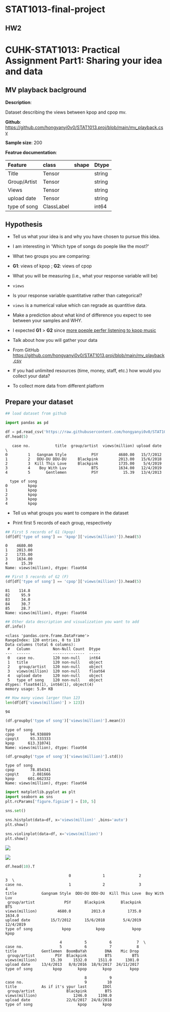 # STAT1013-final-project
 HW2
--- 
# CUHK-STAT1013: Practical Assignment Part1: Sharing your idea and data

</div>

<div class="cell markdown" id="fVc9A6N1KHiX">

## MV playback baclground

**Description**:

Dataset describing the views between kpop and cpop mv.

**Github**:
<https://github.com/hongyanyi0v0/STAT1013.proj/blob/main/mv_playback.csv>

**Sample size**: 200

**Featrue documentation**:

| Feature      | class      | shape | Dtype  |
|:-------------|:-----------|:------|:-------|
| Title        | Tensor     |       | string |
| Group/Artist | Tensor     |       | string |
| Views        | Tensor     |       | string |
| upload date  | Tensor     |       | string |
| type of song | ClassLabel |       | int64  |

</div>

<div class="cell markdown" id="vS0qp-soMqlt">

## Hypothesis

-   Tell us what your idea is and why you have chosen to pursue this
    idea.

-   I am interesting in 'Which type of songs do poeple like the most?'

-   What two groups you are comparing:

-   **G1**: views of kpop ; **G2**: views of cpop

-   What you will be measuring (i.e., what your response variable will
    be)

-   `views`

-   Is your response variable quantitative rather than categorical?

-   `views` is a numerical value which can regrade as quantitive data.

-   Make a prediction about what kind of difference you expect to see
    between your samples and WHY.

-   I expected **G1** \> **G2** since [more poeple perfer listening to
    kpop
    music](https://www.quora.com/Why-is-Kpop-so-much-more-popular-than-Cpop-or-Jpop)

-   Talk about how you will gather your data

-   From GitHub
    <https://github.com/hongyanyi0v0/STAT1013.proj/blob/main/mv_playback.csv>

-   If you had unlimited resources (time, money, staff, etc.) how would
    you collect your data?

-   To collect more data from different platform

</div>

<div class="cell markdown" id="Bosb8NB2NrRz">

## Prepare your dataset

</div>

<div class="cell code" execution_count="63"
colab="{&quot;base_uri&quot;:&quot;https://localhost:8080/&quot;,&quot;height&quot;:204}"
id="RqZv-CmFN4D-" outputId="ecee7dd8-6cc6-44a0-dd2c-3c749921147b">

``` python
## load dataset from github

import pandas as pd

df = pd.read_csv('https://raw.githubusercontent.com/hongyanyi0v0/STAT1013.proj/main/mv_playback.csv?token=GHSAT0AAAAAAB7DMM2ZY2DNIJYBLWVBMHXKY76FSWA')
df.head(5)
```

<div class="output execute_result" execution_count="63">

       case no.           title  group/artist  views(million) upload date  \
    0         1   Gangnam Style           PSY         4680.00   15/7/2012   
    1         2   DDU-DU DDU-DU     Blackpink         2013.00   15/6/2018   
    2         3  Kill This Love     Blackpink         1735.00    5/4/2019   
    3         4    Boy With Luv           BTS         1634.00   12/4/2019   
    4         5       Gentlemen           PSY           15.39   13/4/2013   

      type of song  
    0         kpop  
    1         kpop  
    2         kpop  
    3         kpop  
    4         kpop  

</div>

</div>

<div class="cell markdown" id="89muzb08OExw">

-   Tell us what groups you want to compare in the dataset

</div>

<div class="cell markdown" id="wKiVxFgTOPoj">

-   Print first 5 records of each group, respectively

</div>

<div class="cell code" execution_count="64"
colab="{&quot;base_uri&quot;:&quot;https://localhost:8080/&quot;}"
id="BpiHvRZ0OD-L" outputId="7f1fab94-7326-4945-9b3b-bf212fa706f3">

``` python
## First 5 records of G1 (kpop)
(df[df['type of song'] == 'kpop']['views(million)']).head(5)
```

<div class="output execute_result" execution_count="64">

    0    4680.00
    1    2013.00
    2    1735.00
    3    1634.00
    4      15.39
    Name: views(million), dtype: float64

</div>

</div>

<div class="cell code" execution_count="65"
colab="{&quot;base_uri&quot;:&quot;https://localhost:8080/&quot;}"
id="In3-MQllOj1S" outputId="cc0d9dc4-86af-4f93-f3be-8af77a93a53e">

``` python
## First 5 records of G2 (F)
(df[df['type of song'] == 'cpop']['views(million)']).head(5)
```

<div class="output execute_result" execution_count="65">

    81    114.8
    82     95.9
    83     34.0
    84     30.7
    85     28.7
    Name: views(million), dtype: float64

</div>

</div>

<div class="cell code" execution_count="66"
colab="{&quot;base_uri&quot;:&quot;https://localhost:8080/&quot;}"
id="US8BCQSzOras" outputId="ce52309e-ca61-4f2e-cd5f-715d14c6f91a">

``` python
## Other data description and visualization you want to add
df.info()
```

<div class="output stream stdout">

    <class 'pandas.core.frame.DataFrame'>
    RangeIndex: 120 entries, 0 to 119
    Data columns (total 6 columns):
     #   Column          Non-Null Count  Dtype  
    ---  ------          --------------  -----  
     0   case no.        120 non-null    int64  
     1   title           120 non-null    object 
     2    group/artist   120 non-null    object 
     3   views(million)  120 non-null    float64
     4   upload date     120 non-null    object 
     5   type of song    120 non-null    object 
    dtypes: float64(1), int64(1), object(4)
    memory usage: 5.8+ KB

</div>

</div>

<div class="cell code" execution_count="67"
colab="{&quot;base_uri&quot;:&quot;https://localhost:8080/&quot;}"
id="Nye2vlJjxMUQ" outputId="bad539d7-8e1d-4e3f-f135-a92b33421df5">

``` python
## How many views larger than 123
len(df[df['views(million)'] > 123])
```

<div class="output execute_result" execution_count="67">

    94

</div>

</div>

<div class="cell code" execution_count="68"
colab="{&quot;base_uri&quot;:&quot;https://localhost:8080/&quot;}"
id="Sr5QlCemx1wr" outputId="6862c056-a982-4a19-d2f4-64edd36d79cc">

``` python
(df.groupby('type of song')['views(million)'].mean())
```

<div class="output execute_result" execution_count="68">

    type of song
    cpop       94.938889
    cpop\t     93.333333
    kpop      613.310741
    Name: views(million), dtype: float64

</div>

</div>

<div class="cell code" execution_count="69"
colab="{&quot;base_uri&quot;:&quot;https://localhost:8080/&quot;}"
id="xSJSr1Iz0URY" outputId="e0e37be8-1128-4eaf-90e2-9c0a61d6c695">

``` python
(df.groupby('type of song')['views(million)'].std())
```

<div class="output execute_result" execution_count="69">

    type of song
    cpop       78.854341
    cpop\t      2.081666
    kpop      601.662332
    Name: views(million), dtype: float64

</div>

</div>

<div class="cell code" execution_count="70"
colab="{&quot;base_uri&quot;:&quot;https://localhost:8080/&quot;,&quot;height&quot;:661}"
id="XVg3EP-r0dOA" outputId="ad426f37-1447-4bc2-c36a-380e7fb050a8">

``` python
import matplotlib.pyplot as plt
import seaborn as sns
plt.rcParams['figure.figsize'] = [10, 5]

sns.set()

sns.histplot(data=df, x='views(million)' ,bins='auto')
plt.show()

sns.violinplot(data=df, x='views(million)')
plt.show()
```

<div class="output display_data">

![](bb367f1a942209c2c2f97844101518dc34f90393.png)

</div>

<div class="output display_data">

![](10f318072cace79203b16d1b90da2e1f3fdaac33.png)

</div>

</div>

<div class="cell code" execution_count="71"
colab="{&quot;base_uri&quot;:&quot;https://localhost:8080/&quot;,&quot;height&quot;:235}"
id="aFC6E2L82EfU" outputId="61b591e7-0a12-46d1-87d6-1f22bffb92a9">

``` python
df.head(10).T
```

<div class="output execute_result" execution_count="71">

                                0              1               2             3  \
    case no.                    1              2               3             4   
    title           Gangnam Style  DDU-DU DDU-DU  Kill This Love  Boy With Luv   
     group/artist             PSY      Blackpink       Blackpink           BTS   
    views(million)         4680.0         2013.0          1735.0        1634.0   
    upload date         15/7/2012      15/6/2018        5/4/2019     12/4/2019   
    type of song             kpop           kpop            kpop          kpop   

                            4          5          6           7  \
    case no.                5          6          7           8   
    title           Gentlemen  BoomBaYah        DNA    Mic Drop   
     group/artist         PSY  Blackpink        BTS         BTS   
    views(million)      15.39     1532.0     1511.0      1301.0   
    upload date     13/4/2013   8/8/2016  18/9/2017  24/11/2017   
    type of song         kpop       kpop       kpop        kpop   

                                       8          9  
    case no.                           9         10  
    title           As if it's ypur last       IDOl  
     group/artist              Blackpink        BTS  
    views(million)                1246.0     1198.0  
    upload date                22/6/2017  24/8/2018  
    type of song                    kpop       kpop  

</div>

</div>

<div class="cell code" id="Dp08cWlJ2ixW">

``` python
```

</div>
